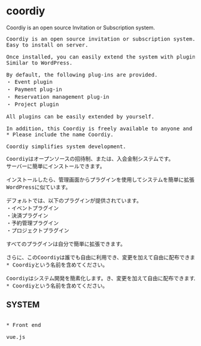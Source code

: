 # coordiy
Coordiy is an open source Invitation or Subscription system.

<pre>
Coordiy is an open source invitation or subscription system.
Easy to install on server.

Once installed, you can easily extend the system with plugins from the administration screen.
Similar to WordPress.

By default, the following plug-ins are provided.
・ Event plugin
・ Payment plug-in
・ Reservation management plug-in
・ Project plugin

All plugins can be easily extended by yourself.

In addition, this Coordiy is freely available to anyone and can be freely distributed with modifications.
* Please include the name Coordiy.

Coordiy simplifies system development.
</pre>


<pre>
Coordiyはオープンソースの招待制、または、入会金制システムです。
サーバーに簡単にインストールできます。

インストールしたら、管理画面からプラグインを使用してシステムを簡単に拡張できます。
WordPressに似ています。

デフォルトでは、以下のプラグインが提供されています。
・イベントプラグイン
・決済プラグイン
・予約管理プラグイン
・プロジェクトプラグイン

すべてのプラグインは自分で簡単に拡張できます。

さらに、このCoordiyは誰でも自由に利用でき、変更を加えて自由に配布できます。
* Coordiyという名前を含めてください。

Coordiyはシステム開発を簡素化します。き、変更を加えて自由に配布できます。
* Coordiyという名前を含めてください。
</pre>



## SYSTEM

<pre>

* Front end

vue.js


</pre>
